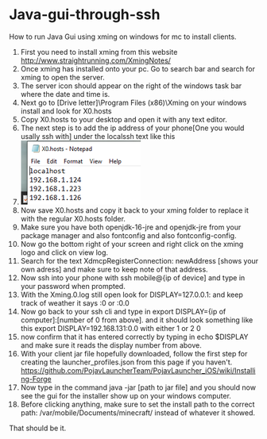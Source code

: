 # Java-gui-through-ssh
How to run Java Gui using xming on windows for mc to install clients. 

1. First you need to install xming from this website http://www.straightrunning.com/XmingNotes/
2. Once xming has installed onto your pc. Go to search bar and search for xming to open the server.
3. The server icon should appear on the right of the windows task bar where the date and time is. 
4. Next go to [Drive letter]\Program Files (x86)\Xming on your windows install and look for X0.hosts
5. Copy X0.hosts to your desktop and open it with any text editor.
6. The next step is to add the ip address of your phone[One you would usally ssh with] under the localssh text like this 
7. ![ss1](ss1.png)
8. Now save X0.hosts and copy it back to your xming folder to replace it with the regular X0.hosts folder.
9. Make sure you have both openjdk-16-jre and openjdk-jre from your package manager and also fontconfig and also fontconfig-config. 
10. Now go the bottom right of your screen and right click on the xming logo and click on view log.
11. Search for the text XdmcpRegisterConnection: newAddress [shows your own adress] and make sure to keep note of that address.
12. Now ssh into your phone with ssh mobile@{ip of device] and type in your password when prompted.
13. With the Xming.0.log still open look for DISPLAY=127.0.0.1: and keep track of weather it says :0 or :0.0
14. Now go back to your ssh cli and type in export DISPLAY={ip of computer]:[number of 0 from above]. and it should look something like this export DISPLAY=192.168.131:0.0 with either 1 or 2 0
15. now confirm that it has entered correctly by typing in echo $DISPLAY and make sure it reads the display number from above. 
16. With your client jar file hopefully downloaded, follow the first step for creating the launcher_profiles.json from this page if you haven't. https://github.com/PojavLauncherTeam/PojavLauncher_iOS/wiki/Installing-Forge
17. Now type in the command java -jar [path to jar file] and you should now see the gui for the installer show up on your windows computer.
18. Before clicking anything, make sure to set the install path to the correct path: /var/mobile/Documents/minecraft/ instead of whatever it showed.

That should be it. 
